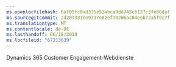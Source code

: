 ```yaml
---
ms.openlocfilehash: 6af08fc0ad315e52abca9de745c6127c37e80daf
ms.sourcegitcommit: ad203331ee9737e82ef70206ac04eeb72a5f9c7f
ms.translationtype: MT
ms.contentlocale: de-DE
ms.lasthandoff: 06/18/2019
ms.locfileid: "67213639"
---
```

Dynamics 365 Customer Engagement-Webdienste